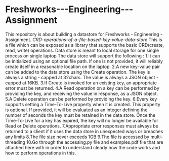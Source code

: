 # Freshworks---Engineering---Assignment
This repository is about building a datastore for Freshworks - Engineering - Assignment. *CRD-operations-of-a-file-based-key-value-data-store*
This is a file which can be exposed as a library that supports the basic CRD(create, read, write) operations. Data store is meant to local storage for one single process on single laptop
The data store will support the following :
1.It can be initialized using an optional file path. If one is not provided, it will reliably create itself in a reasonable location on the laptop.
2.A new key-value pair can be added to the data store using the Create operation. The key is always a string - capped at 32chars. The value is always a JSON object - capped at 16KB.
3.If Create is invoked for an existing key, an appropriate error must be returned.
4.A Read operation on a key can be performed by providing the key, and receiving the value in response, as a JSON object.
5.A Delete operation can be performed by providing the key.
6.Every key supports setting a Time-To-Live property when it is created. This property is optional. If provided, it will be evaluated as an integer defining the number of seconds the key must be retained in the data store. Once the Time-To-Live for a key has expired, the key will no longer be available for Read or Delete operations.
7.Appropriate error responses must always be returned to a client if it uses the data store in unexpected ways or breaches any limits
8.The file size never exceeds 1GB
9.The file is accessed by multi-threading
10.Go through the accessing.py file and examples.pdf file that are attached here with in order to understand clearly how the code works and how to perform operations in this.

